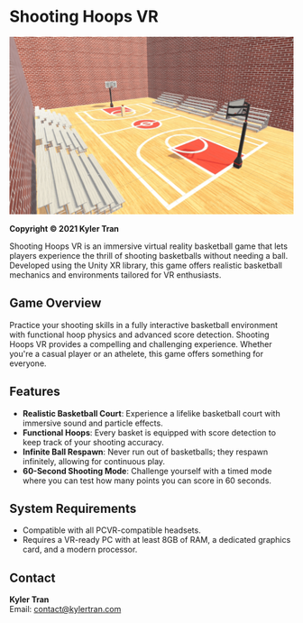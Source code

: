 # Shooting Hoops VR
![Game Preview](preview.png)

**Copyright &copy; 2021 Kyler Tran**

Shooting Hoops VR is an immersive virtual reality basketball game that lets players experience the thrill of shooting basketballs without needing a ball. Developed using the Unity XR library, this game offers realistic basketball mechanics and environments tailored for VR enthusiasts.

## Game Overview

Practice your shooting skills in a fully interactive basketball environment with functional hoop physics and advanced score detection. Shooting Hoops VR provides a compelling and challenging experience. Whether you're a casual player or an athelete, this game offers something for everyone.

## Features

- **Realistic Basketball Court**: Experience a lifelike basketball court with immersive sound and particle effects.
- **Functional Hoops**: Every basket is equipped with score detection to keep track of your shooting accuracy.
- **Infinite Ball Respawn**: Never run out of basketballs; they respawn infinitely, allowing for continuous play.
- **60-Second Shooting Mode**: Challenge yourself with a timed mode where you can test how many points you can score in 60 seconds.

## System Requirements

- Compatible with all PCVR-compatible headsets.
- Requires a VR-ready PC with at least 8GB of RAM, a dedicated graphics card, and a modern processor.

## Contact

**Kyler Tran**  
Email: [contact@kylertran.com](mailto:contact@kylertran.com)
